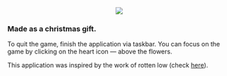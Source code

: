 <div align="center">
  <img src=https://github.com/ggschuler/cat-and-flowers-game/assets/51725262/b277fc25-49e7-4ca8-b5b3-6c6739b46cb0 ><br>
</div>



###  Made as a christmas gift.

To quit the game, finish the application via taskbar. You can focus on the game by clicking on the heart icon — above the flowers.

This application was inspired by the work of rotten low (check [here](https://rnlw.itch.io/desktop-capybara)).

